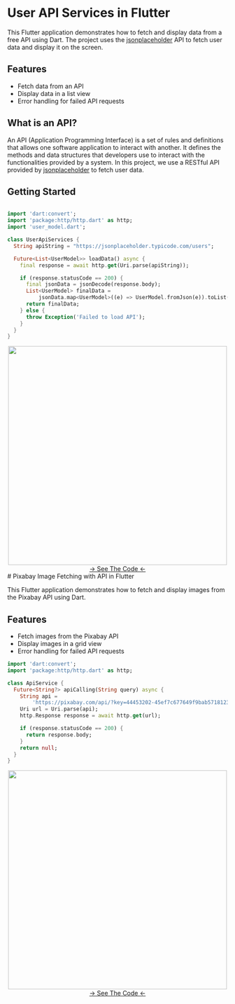 # User API Services in Flutter

This Flutter application demonstrates how to fetch and display data from a free API using Dart. The project uses the [jsonplaceholder](https://jsonplaceholder.typicode.com/) API to fetch user data and display it on the screen.

## Features

- Fetch data from an API
- Display data in a list view
- Error handling for failed API requests

## What is an API?

An API (Application Programming Interface) is a set of rules and definitions that allows one software application to interact with another. It defines the methods and data structures that developers use to interact with the functionalities provided by a system. In this project, we use a RESTful API provided by [jsonplaceholder](https://jsonplaceholder.typicode.com/) to fetch user data.

## Getting Started

```dart

import 'dart:convert';
import 'package:http/http.dart' as http;
import 'user_model.dart';

class UserApiServices {
  String apiString = "https://jsonplaceholder.typicode.com/users";

  Future<List<UserModel>> loadData() async {
    final response = await http.get(Uri.parse(apiString));

    if (response.statusCode == 200) {
      final jsonData = jsonDecode(response.body);
      List<UserModel> finalData =
          jsonData.map<UserModel>((e) => UserModel.fromJson(e)).toList();
      return finalData;
    } else {
      throw Exception('Failed to load API');
    }
  }
}
```

<div align="center">
<img src="https://github.com/Ashupaldeora/api_handling/assets/143180848/6b218e3b-9a5a-4cde-8aeb-154abbb7c288" height = 500px></div>
<div align="center">
<a href="https://github.com/Ashupaldeora/api_handling/tree/master/lib/user_Api_x_Model">-> See The Code <-</a>
</div>
# Pixabay Image Fetching with API in Flutter

This Flutter application demonstrates how to fetch and display images from the Pixabay API using Dart.

## Features

- Fetch images from the Pixabay API
- Display images in a grid view
- Error handling for failed API requests

```dart
import 'dart:convert';
import 'package:http/http.dart' as http;

class ApiService {
  Future<String?> apiCalling(String query) async {
    String api =
        'https://pixabay.com/api/?key=44453202-45ef7c677649f9bab57181230&q=$query&image_type=photo';
    Uri url = Uri.parse(api);
    http.Response response = await http.get(url);

    if (response.statusCode == 200) {
      return response.body;
    }
    return null;
  }
}
```
<div align="center">
<img src="https://github.com/Ashupaldeora/api_handling/assets/143180848/37ed84e0-14b3-4576-afd0-3dbbdeb5edbc" height = 500px></div>



<div align="center">
<a href="https://github.com/Ashupaldeora/api_handling/tree/master/lib/pixabay_api">-> See The Code <-</a>
</div>



